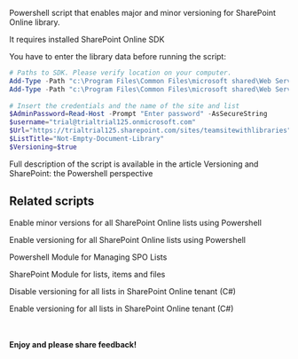 Powershell script that enables major and minor versioning for SharePoint Online library.

 

 

It requires installed  SharePoint Online SDK 

You have to enter the library data before running the script:

 

```PowerShell
# Paths to SDK. Please verify location on your computer. 
Add-Type -Path "c:\Program Files\Common Files\microsoft shared\Web Server Extensions\15\ISAPI\Microsoft.SharePoint.Client.dll"  
Add-Type -Path "c:\Program Files\Common Files\microsoft shared\Web Server Extensions\15\ISAPI\Microsoft.SharePoint.Client.Runtime.dll"  
 
# Insert the credentials and the name of the site and list 
$AdminPassword=Read-Host -Prompt "Enter password" -AsSecureString 
$username="trial@trialtrial125.onmicrosoft.com" 
$Url="https://trialtrial125.sharepoint.com/sites/teamsitewithlibraries" 
$ListTitle="Not-Empty-Document-Library" 
$Versioning=$true
``` 
 

Full description of the script is available in the article  Versioning and SharePoint: the Powershell perspective

 

 

## Related scripts
 

Enable minor versions for all SharePoint Online lists using Powershell

Enable versioning for all SharePoint Online lists using Powershell

Powershell Module for Managing SPO Lists

SharePoint Module for lists, items and files

Disable versioning for all lists in SharePoint Online tenant (C#)

Enable versioning for all lists in SharePoint Online tenant (C#)



 <br/><br/>
<b>Enjoy and please share feedback!</b>